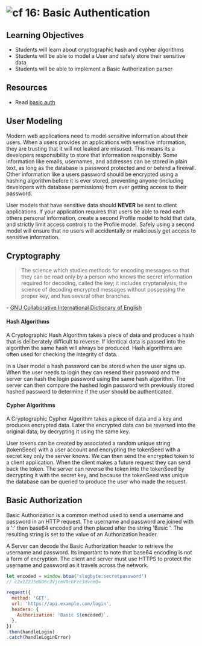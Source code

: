 ![cf](http://i.imgur.com/7v5ASc8.png) 16: Basic Authentication
===

## Learning Objectives
* Students will learn about cryptographic hash and cypher algorithms
* Students will be able to model a User and safely store their sensitive data
* Students will be able to implement a Basic Authorization parser

## Resources
* Read [basic auth](https://en.wikipedia.org/wiki/Basic_access_authentication)

## User Modeling
Modern web applications need to model sensitive information about their users. When a users provides an applications with sensitive information, they are trusting that it will not leaked are misused. This means its a developers responsibility to store that information responsibly. Some information like emails, usernames, and addresses can be stored in plain text, as long as the database is password protected and or behind a firewall. Other information like a users password should be encrypted using a hashing algorithm before it is ever stored, preventing anyone (including developers with database permissions) from ever getting access to their password.  

User models that have sensitive data should **NEVER** be sent to client applications. If your application requires that users be able to read each others personal information, create a second Profile model to hold that data, and strictly limit access controls to the Profile model. Safely using a second model will ensure that no users will accidentally or maliciously get access to sensitive information.

## Cryptography
> The science which studies methods for encoding messages so that they can be read only by a person who knows the secret information required for decoding, called the key; it includes cryptanalysis, the science of decoding encrypted messages without possessing the proper key, and has several other branches.  

\- [GNU Collaborative International Dictionary of English](http://gcide.gnu.org.ua)

#### Hash Algorithms
A Cryptographic Hash Algorithm takes a piece of data and produces a hash that is deliberately difficult to reverse. If identical data is passed into the algorithm the same hash will always be produced. Hash algorithms are often used for checking the integrity of data.

In a User model a hash password can be stored when the user signs up. When the user needs to login they can resend their password and the server can hash the login password using the same hash algorithm. The server can then compare the hashed login password with previously stored hashed password to determine if the user should be authenticated.

#### Cypher Algorithms
A Cryptographic Cypher Algorithm takes a piece of data and a key and produces encrypted data. Later the encrypted data can be reversed into the original data, by decrypting it using the same key.

User tokens can be created by associated a random unique string (tokenSeed) with a user account and encrypting the tokenSeed with a secret key only the server knows. We can then send the encrypted token to a client application. When the client makes a future request they can send back the token. The server can reverse the token into the tokenSeed by decrypting it with the secret key, and because the tokenSeed was unique the database can be queried to produce the user who made the request.

## Basic Authorization
Basic Authorization is a common method used to send a username and password in an HTTP request. The username and password are joined with a ':' then base64 encoded and then placed after the string 'Basic '. The resulting string is set to the value of an Authorization header.

A Server can decode the Basic Authorization header to retrieve the username and password. Its important to note that base64 encoding is not a form of encryption. The client and server must use HTTPS to protect the username and password as it travels across the network.

``` javascript
let encoded = window.btoa('slugbyte:secretpassword')
// c2x1Z2J5dGU6c2VjcmV0cGFzc3dvcmQ=

request({
  method: 'GET',
  url: 'https://api.example.com/login',
  headers: {
    Authorization: `Basic ${encoded}`,
  },
})
.then(handleLogin)
.catch(handleLoginError)
```
